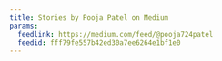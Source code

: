 ```yaml
---
title: Stories by Pooja Patel on Medium
params:
  feedlink: https://medium.com/feed/@pooja724patel
  feedid: fff79fe557b42ed30a7ee6264e1bf1e0
---
```

